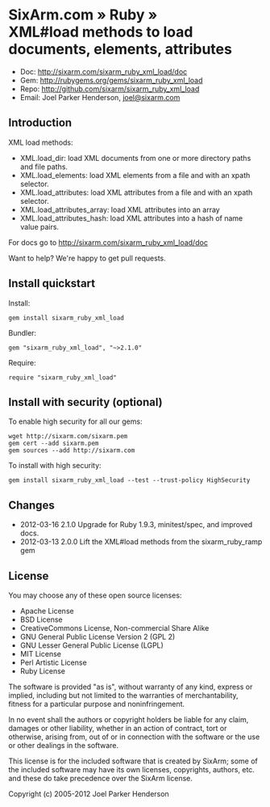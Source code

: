 # SixArm.com » Ruby » <br> XML#load methods to load documents, elements, attributes

* Doc: <http://sixarm.com/sixarm_ruby_xml_load/doc>
* Gem: <http://rubygems.org/gems/sixarm_ruby_xml_load>
* Repo: <http://github.com/sixarm/sixarm_ruby_xml_load>
* Email: Joel Parker Henderson, <joel@sixarm.com>


## Introduction

XML load methods:

  * XML.load_dir: load XML documents from one or more directory paths and file paths.
  * XML.load_elements: load XML elements from a file and with an xpath selector.
  * XML.load_attributes: load XML attributes from a file and with an xpath selector.
  * XML.load_attributes_array: load XML attributes into an array
  * XML.load_attributes_hash: load XML attributes into a hash of name value pairs.

For docs go to <http://sixarm.com/sixarm_ruby_xml_load/doc>

Want to help? We're happy to get pull requests.


## Install quickstart

Install:

    gem install sixarm_ruby_xml_load

Bundler:

    gem "sixarm_ruby_xml_load", "~>2.1.0"

Require:

    require "sixarm_ruby_xml_load"


## Install with security (optional)

To enable high security	for all	our gems:

    wget http://sixarm.com/sixarm.pem
    gem cert --add sixarm.pem
    gem sources --add http://sixarm.com

To install with high security:

    gem install sixarm_ruby_xml_load --test --trust-policy HighSecurity


## Changes

* 2012-03-16 2.1.0 Upgrade for Ruby 1.9.3, minitest/spec, and improved docs.
* 2012-03-13 2.0.0 Lift the XML#load methods from the sixarm_ruby_ramp gem


## License

You may choose any of these open source licenses:

  * Apache License
  * BSD License
  * CreativeCommons License, Non-commercial Share Alike
  * GNU General Public License Version 2 (GPL 2)
  * GNU Lesser General Public License (LGPL)
  * MIT License
  * Perl Artistic License
  * Ruby License

The software is provided "as is", without warranty of any kind, 
express or implied, including but not limited to the warranties of 
merchantability, fitness for a particular purpose and noninfringement. 

In no event shall the authors or copyright holders be liable for any 
claim, damages or other liability, whether in an action of contract, 
tort or otherwise, arising from, out of or in connection with the 
software or the use or other dealings in the software.

This license is for the included software that is created by SixArm;
some of the included software may have its own licenses, copyrights, 
authors, etc. and these do take precedence over the SixArm license.

Copyright (c) 2005-2012 Joel Parker Henderson

